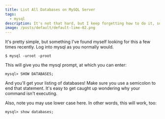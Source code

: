 ```yaml
---
title: List All Databases on MySQL Server
tags:
  - mysql
description: It's not that hard, but I keep forgetting how to do it, so I wrote it down.
image: /posts/default/default-lime-02.png
---
```


It's pretty simple, but something I've found myself looking for this a few times recently. Log into mysql as you normally would.

    $ mysql -uroot -proot

This will give you the mysql prompt, at which you can enter:

    mysql> SHOW DATABASES;

And you'll get your listing of databases! Make sure you use a semicolon to end that statement. It's easy to get caught up wondering why your command isn't executing.

Also, note you may use lower case here. In other words, this will work, too:

    mysql> show databases;
